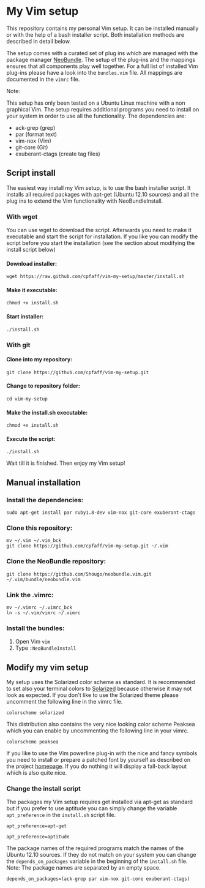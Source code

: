 My Vim setup
============

This repository contains my personal Vim setup. It can be installed manually
or with the help of a bash installer script. Both installation methods are
described in detail below.

The setup comes with a curated set of plug ins which are managed with the
package manager [NeoBundle](https://github.com/Shougo/neobundle.vim.git). The
setup of the plug-ins and the mappings ensures that all components play well
together. For a full list of installed Vim plug-ins please have a look into the
`bundles.vim` file. All mappings are documented in the `vimrc` file.

Note: 

This setup has only been tested on a Ubuntu Linux machine with a non graphical
Vim. The setup requires additional programs you need to install on your system
in order to use all the functionality. The dependencies are:

- ack-grep  (grep)
- par (format text)
- vim-nox (Vim)
- git-core (Git)
- exuberant-ctags (create tag files)

Script install 
---------------

The easiest way install my Vim setup, is to use the bash installer script. It
installs all required packages with apt-get (Ubuntu 12.10 sources) and all the
plug ins to extend the Vim functionality with NeoBundleInstall.

### With wget 

You can use wget to download the script. Afterwards you need to make it
executable and start the script for installation. If you like you can modify the
script before you start the installation (see the section about modifying the
install script below)

#### Download installer:

```
wget https://raw.github.com/cpfaff/vim-my-setup/master/install.sh 
```

#### Make it executable:

```
chmod +x install.sh
```

#### Start installer:

```
./install.sh
```

### With git 

#### Clone into my repository:

```
git clone https://github.com/cpfaff/vim-my-setup.git
```

#### Change to repository folder:

```
cd vim-my-setup
```

#### Make the install.sh executable:

```
chmod +x install.sh
```

#### Execute the script:

```
./install.sh
```

Wait till it is finished. Then enjoy my Vim setup!

## Manual installation

### Install the dependencies:

```
sudo apt-get install par ruby1.8-dev vim-nox git-core exuberant-ctags
```

### Clone this repository:

```
mv ~/.vim ~/.vim_bck
git clone https://github.com/cpfaff/vim-my-setup.git ~/.vim
```

### Clone the NeoBundle repository:

```
git clone https://github.com/Shougo/neobundle.vim.git ~/.vim/bundle/neobundle.vim
```

### Link the .vimrc:

```
mv ~/.vimrc ~/.vimrc_bck
ln -s ~/.vim/vimrc ~/.vimrc
```

### Install the bundles:

1. Open Vim `vim`
2. Type `:NeoBundleInstall`

## Modify my vim setup 

My setup uses the Solarized color scheme as standard.
It is recommended to set also your terminal colors to
[Solarized](https://github.com/altercation/solarized) because otherwise it
may not look as expected. If you don't like to use the Solarized theme please
uncomment the following line in the vimrc file.

```
colorscheme solarized
```

This distribution also contains the very nice looking color scheme Peaksea which 
you can enable by uncommenting the following line in your vimrc.

```
colorscheme peaksea
```

If you like to use the Vim powerline plug-in with the nice and fancy symbols
you need to install or prepare a patched font by yourself as described on the
project [homepage](https://github.com/Lokaltog/vim-powerline.git). If you do
nothing it will display a fall-back layout which is also quite nice.

### Change the install script

The packages my Vim setup requires get installed via apt-get as standard but if
you prefer to use aptitude you can simply change the variable `apt_preference`
in the `install.sh` script file.

```
apt_preference=apt-get
```

```
apt_preference=aptitude
```

The package names of the required programs match the names of the Ubuntu
12.10 sources. If they do not match on your system you can change the
`depends_on_packages` variable in the beginning of the `install.sh` file. Note:
The package names are separated by an empty space.

```
depends_on_packages=(ack-grep par vim-nox git-core exuberant-ctags)
```
